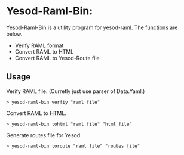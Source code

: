 # Yesod-Raml-Bin: 

Yesod-Raml-Bin is a utility program for yesod-raml.
The functions are below.

- Verify RAML format
- Convert RAML to HTML
- Convert RAML to Yesod-Route file


## Usage

Verify RAML file. (Curretly just use parser of Data.Yaml.)

```
> yesod-raml-bin verfiy "raml file"
```

Convert RAML to HTML.

```
> yesod-raml-bin tohtml "raml file" "html file"
```

Generate routes file for Yesod.

```
> yesod-raml-bin toroute "raml file" "routes file"
```
